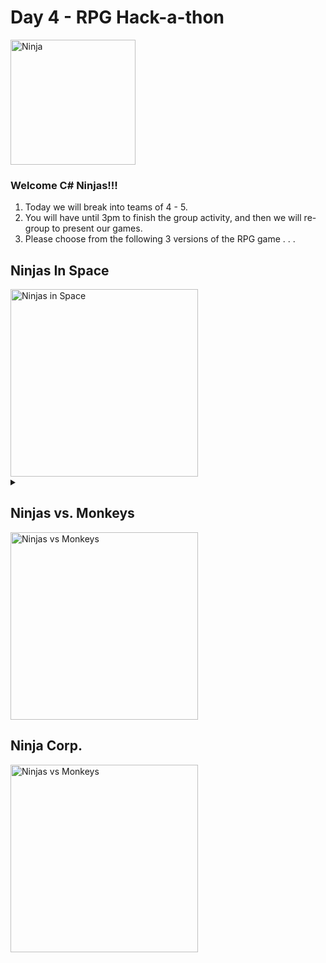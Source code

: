 # Day 4 - RPG Hack-a-thon

<img src="https://mrcoderdojo.org/dojo/wp-content/uploads/2018/11/ninja.jpg" alt="Ninja" width="200px" />

### Welcome C# Ninjas!!!

1. Today we will break into teams of 4 - 5.<br>
2. You will have until 3pm to finish the group activity, and then we will re-group to present our games.
3. Please choose from the following 3 versions of the RPG game . . . 


## Ninjas In Space
<img src="https://vectr.com/adion81/gDcNa2jhl.svg?width=680.46&height=223.55&select=gDcNa2jhlpage0" alt="Ninjas in Space" width="300px" >


<details>
    <summary></summary>

</details>


## Ninjas vs. Monkeys
<img src="https://vectr.com/adion81/aheA3tiun.svg?width=680.46&height=223.55&select=aheA3tiunpage0" alt="Ninjas vs Monkeys" width="300px">

## Ninja Corp.
<img src="https://vectr.com/adion81/ffuiRnLWA.svg?width=680.46&height=223.55&select=ffuiRnLWApage0" alt="Ninjas vs Monkeys" width="300px">
